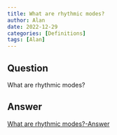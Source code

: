 ```yaml
---
title: What are rhythmic modes?
author: Alan
date: 2022-12-29
categories: [Definitions]
tags: [Alan]
---
```


## Question

What are rhythmic modes?



## Answer

[What are rhythmic modes?-Answer](/music-history/posts/What-are-rhythmic-modes-answer/)